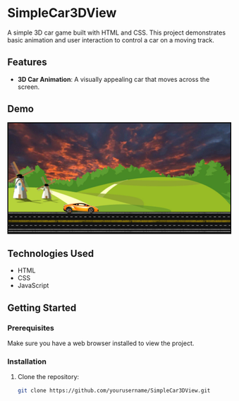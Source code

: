 # SimpleCar3DView

A simple 3D car game built with HTML and CSS. This project demonstrates basic animation and user interaction to control a car on a moving track.

## Features

- **3D Car Animation**: A visually appealing car that moves across the screen.


## Demo

<div align="center">
    <img src="https://github.com/asadali756/3DCar-Animation/blob/master/SimpleCar3D.JPG" alt="Courier Management System" style="border: 2px solid #000;"/>
</div>

## Technologies Used

- HTML
- CSS
- JavaScript

## Getting Started

### Prerequisites

Make sure you have a web browser installed to view the project.

### Installation

1. Clone the repository:
   ```bash
   git clone https://github.com/yourusername/SimpleCar3DView.git
